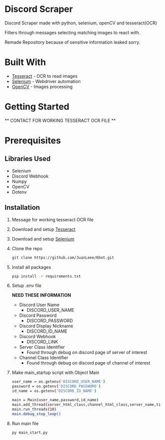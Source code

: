 
<!-- About The Project -->
# Discord Scraper

Discord Scraper made with python, selenium, openCV and tesseract(OCR)

Filters through messages selecting matching images to react with.

Remade Repository because of sensitive information leaked sorry.

# Built With

* [Tesseract](https://github.com/tesseract-ocr/tesseract) - OCR to read images
* [Selenium](https://selenium-python.readthedocs.io) - Webdriver automation
* [OpenCV](https://pypi.org/project/opencv-python/) - Images processing

<!-- GETTING STARTED -->
# Getting Started

** CONTACT FOR WORKING TESSERACT OCR FILE **


# Prerequisites

## Libraries Used

* Selenium
* Discord Webhook
* Numpy
* OpenCV
* Dotenv

## Installation

1. Message for working tesseract OCR file

2. Download and setup [Tesseract](https://github.com/tesseract-ocr/tesseract)

3. Download and setup [Selenium](https://selenium-python.readthedocs.io/installation.html)

4. Clone the repo
   ```sh
   git clone https://github.com/JuanLeee/Kbot.git
   ```
5. Install all packages 
   ```sh
   pip install -r requirements.txt
   ```

6. Setup .env file
   
   **NEED THESE INFORMATION**
   * Discord User Name
     * DISCORD_USER_NAME
   * Discord Password
     * DISCORD_PASSWORD
   * Discord Display Nickname
     * DISCORD_ID_NAME
   * Discord Webhook
     * DISCORD_LINK
   * Server Class Identifier
     * Found through debug on discord page of server of interest
   * Channel Class Identifier
     * Found through debug on discord page of channel of interest

7. Make main_startup script with Object Main
   ```sh
   user_name = os.getenv('DISCORD_USER_NAME')
   password = os.getenv('DISCORD_PASSWORD')
   id_name = os.getenv('DISCORD_ID_NAME')    
   
   main = Main(user_name,password,id_name)
   main.add_thread(server_html_class,channel_html_class,server_name,timer_flag,typing)
   main.run_threads(10)
   main.debug_stop_loop()
   ```

8. Run main file
    ```sh
    py main_start.py
    ```

